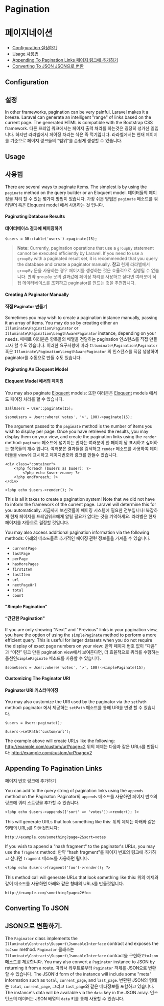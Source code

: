 # Pagination
# 페이지네이션

- [Configuration 설정하기 ](#configuration)
- [Usage 사용법](#usage)
- [Appending To Pagination Links 페이지 링크에 추가하기](#appending-to-pagination-links)
- [Converting To JSON JSON으로 변환](#converting-to-json)

<a name="configuration"></a>
## Configuration
## 설정

In other frameworks, pagination can be very painful. Laravel makes it a breeze. Laravel can generate an intelligent "range" of links based on the current page. The generated HTML is compatible with the Bootstrap CSS framework.
다른 프레임 워크에서는 페이지 출력 처리를 하는것은 굉장히 성가신 일입니다. 하지만 라라벨에서 페이징 처리는 식은 죽 먹기입니다. 라라벨에서는 현재 페이지를 기준으로 페이지 링크들의 “범위”를 손쉽게 생성할 수 있습니다.

<a name="usage"></a>
## Usage
## 사용법

There are several ways to paginate items. The simplest is by using the `paginate` method on the query builder or an Eloquent model.
데이터들의 페이징을 처리 할 수 있는 몇가지 방법이 있습니다. 가장 쉬운 방법은 `paginate` 메소드를 쿼리빌더 혹은 Eloquent model 에서 사용하는 것 입니다. 

#### Paginating Database Results
#### 데이터베이스 결과에 페이징하기 

	$users = DB::table('users')->paginate(15);

> **Note:** Currently, pagination operations that use a `groupBy` statement cannot be executed efficiently by Laravel. If you need to use a `groupBy` with a paginated result set, it is recommended that you query the database and create a paginator manually.
> **참고** 현재 라라벨에서`groupBy` 문을 사용하는 경우 페이지를 생성하는 것은 효율적으로 실행될 수 없습니다. 만약 `groupBy` 문의 결과값에 페이징 처리를 사용하고 싶다면 여러분이 직접 데이터베이스를 조회하고 paginator를 만드는 것을 추천합니다.

#### Creating A Paginator Manually
#### 직접 Paginator 만들기

Sometimes you may wish to create a pagination instance manually, passing it an array of items. You may do so by creating either an `Illuminate\Pagination\Paginator` or `Illuminate\Pagination\LengthAwarePaginator` instance, depending on your needs.
때때로 여러분은 항목들의 배열을 전달하는 pagination 인스턴스를 직접 만들고자 할 수도 있습니다.  이러한 요구사항에 따라 `Illuminate\Pagination\Paginator` 혹은 `Illuminate\Pagination\LengthAwarePaginator` 의 인스턴스를 직접 생성하여 paginator를 수동으로 만들 수도 있습니다.

#### Paginating An Eloquent Model
#### Eloquent Model 에서의 페이징

You may also paginate [Eloquent](/docs/{{version}}/eloquent) models:
또한 여러분은 [Eloquent](/docs/{{version}}/eloquent) models 에서도 페이징 처리를 할 수 있습니다.

	$allUsers = User::paginate(15);

	$someUsers = User::where('votes', '>', 100)->paginate(15);

The argument passed to the `paginate` method is the number of items you wish to display per page. Once you have retrieved the results, you may display them on your view, and create the pagination links using the `render` method:
`paginate` 메소드에 넘겨지는 인자는 여러분이 한 페이지 당 표시하고 싶어하는 항목들의 개수 입니다.  여러분은 결과들을 검색하고  `render` 메소드를 사용하여 데이터들을 view에 표시하고 페이지번호와 링크를  만들수 있습니다.

	<div class="container">
		<?php foreach ($users as $user): ?>
			<?php echo $user->name; ?>
		<?php endforeach; ?>
	</div>

	<?php echo $users->render(); ?>

This is all it takes to create a pagination system! Note that we did not have to inform the framework of the current page. Laravel will determine this for you automatically.
지금까지 보신것들이 페이징 시스템에 필요한 전부입니다! 복잡하게 현재 페이지를 프레임워크에게 알릴 필요가 없다는 것을 기억하세요. 라라벨은 현재 페이지를 자동으로 결정할 것입니다.


You may also access additional pagination information via the following methods:
아래의 메소드들로 추가적인 페이징 관련 정보들을 가져올 수 있습니다.

- `currentPage`
- `lastPage`
- `perPage`
- `hasMorePages`
- `firstItem`
- `lastItem`
- `url`
- `nextPageUrl`
- `total`
- `count`

#### "Simple Pagination"
#### “간단한 Pagination"

If you are only showing "Next" and "Previous" links in your pagination view, you have the option of using the `simplePaginate` method to perform a more efficient query. This is useful for larger datasets when you do not require the display of exact page numbers on your view:
만약 페이지 번호 없이 “다음” 과 “이전” 링크 만을 pagination view에서 보여준다면, 더 효율적으로 쿼리를  수행하는 옵션인`simplePaginate` 메소드를 사용할 수 있습니다.

	$someUsers = User::where('votes', '>', 100)->simplePaginate(15);

#### Customizing The Paginator URI
#### Paginator URI 커스터마이징

You may also customize the URI used by the paginator via the `setPath` method:
paginator 에서 제공하는 `setPath` 메소드를 통해 URI를 변경 할 수 있습니다.

	$users = User::paginate();

	$users->setPath('custom/url');

The example above will create URLs like the following: http://example.com/custom/url?page=2
위의 예제는 다음과 같은 URLs를 만듭니다: http://example.com/custom/url?page=2

<a name="appending-to-pagination-links"></a>
## Appending To Pagination Links
페이지 번호 링크에 추가하기

You can add to the query string of pagination links using the `appends` method on the Paginator:
Paginator의 `appends` 메소드를 사용하면 페이지 번호의 링크에 쿼리 스트링을 추가할 수 있습니다.

	<?php echo $users->appends(['sort' => 'votes'])->render(); ?>

This will generate URLs that look something like this:
위의 예제는 아래와 같은 형태의  URLs를 만들것입니다:

	http://example.com/something?page=2&sort=votes

If you wish to append a "hash fragment" to the paginator's URLs, you may use the `fragment` method:
만약 “hash fragment”를 페이지 번호의 링크에 추가하고 싶다면 `fragment` 메소드를 사용하면 됩니다.

	<?php echo $users->fragment('foo')->render(); ?>

This method call will generate URLs that look something like this:
위의 예제와 같이 메소드를 사용하면 아래와 같은 형태의 URLs를 만들것입니다.

	http://example.com/something?page=2#foo

<a name="converting-to-json"></a>
## Converting To JSON
## JSON으로 변환하기.

The `Paginator` class implements the `Illuminate\Contracts\Support\JsonableInterface` contract and exposes the `toJson` method. `Paginator` 클래스는 `Illuminate\Contracts\Support\JsonableInterface` contract을 구현하고`toJson` 메소드를 제공합니다. You may also convert a `Paginator` instance to JSON by returning it from a route. 따라서 라우트로부터 `Paginator` 객체를  JSON으로 변환할 수 있습니다. The JSON'd form of the instance will include some "meta" information such as `total`, `current_page`, and `last_page`. 변환된 JSON의 형태는 `total`, `current_page`, 그리고 `last_page`와 같은 메타정보를 포함하고 있습니다. The instance's data will be available via the `data` key in the JSON array. 인스턴스의 데이터는 JSON 배열의 `data` 키를 통해 사용할 수 있습니다.